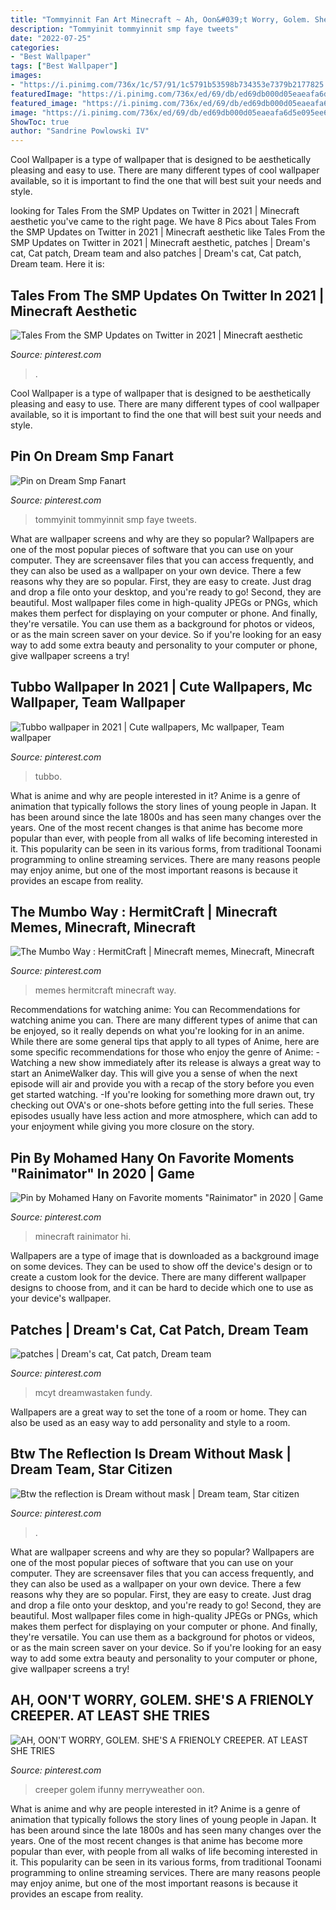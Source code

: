 ```yaml
---
title: "Tommyinnit Fan Art Minecraft ~ Ah, Oon&#039;t Worry, Golem. She&#039;s A Frienoly Creeper. At Least She Tries"
description: "Tommyinit tommyinnit smp faye tweets"
date: "2022-07-25"
categories:
- "Best Wallpaper"
tags: ["Best Wallpaper"]
images:
- "https://i.pinimg.com/736x/1c/57/91/1c5791b53598b734353e7379b2177825.jpg"
featuredImage: "https://i.pinimg.com/736x/ed/69/db/ed69db000d05eaeafa6d5e095ee604e7.jpg"
featured_image: "https://i.pinimg.com/736x/ed/69/db/ed69db000d05eaeafa6d5e095ee604e7.jpg"
image: "https://i.pinimg.com/736x/ed/69/db/ed69db000d05eaeafa6d5e095ee604e7.jpg"
ShowToc: true
author: "Sandrine Powlowski IV"
---
```



Cool Wallpaper is a type of wallpaper that is designed to be aesthetically pleasing and easy to use. There are many different types of cool wallpaper available, so it is important to find the one that will best suit your needs and style.

	

		
looking for Tales From the SMP Updates on Twitter in 2021 | Minecraft aesthetic you've came to the right page. We have 8 Pics about Tales From the SMP Updates on Twitter in 2021 | Minecraft aesthetic like Tales From the SMP Updates on Twitter in 2021 | Minecraft aesthetic, patches | Dream&#039;s cat, Cat patch, Dream team and also patches | Dream&#039;s cat, Cat patch, Dream team. Here it is:
		
    
## Tales From The SMP Updates On Twitter In 2021 | Minecraft Aesthetic

<img loading=lazy src="https://i.pinimg.com/736x/c6/11/3c/c6113c6a174cdb4995424a78f1ebd21c.jpg" onerror="this.onerror=null;this.src='https://tse3.mm.bing.net/th?id=OIP.eEgtRctlB-Sz8wIImpirCQHaEI&amp;pid=15.1';" alt="Tales From the SMP Updates on Twitter in 2021 | Minecraft aesthetic">

_Source: pinterest.com_

>. 

	

Cool Wallpaper is a type of wallpaper that is designed to be aesthetically pleasing and easy to use. There are many different types of cool wallpaper available, so it is important to find the one that will best suit your needs and style.

    
## Pin On Dream Smp Fanart

<img loading=lazy src="https://i.pinimg.com/736x/1c/57/91/1c5791b53598b734353e7379b2177825.jpg" onerror="this.onerror=null;this.src='https://tse3.mm.bing.net/th?id=OIP.u2Led4oxrv39rAOQ9mrsxAHaJ3&amp;pid=15.1';" alt="Pin on Dream Smp Fanart">

_Source: pinterest.com_

>tommyinit tommyinnit smp faye tweets. 

	

What are wallpaper screens and why are they so popular?
Wallpapers are one of the most popular pieces of software that you can use on your computer. They are screensaver files that you can access frequently, and they can also be used as a wallpaper on your own device. There a few reasons why they are so popular. First, they are easy to create. Just drag and drop a file onto your desktop, and you're ready to go! Second, they are beautiful. Most wallpaper files come in high-quality JPEGs or PNGs, which makes them perfect for displaying on your computer or phone. And finally, they're versatile. You can use them as a background for photos or videos, or as the main screen saver on your device. So if you're looking for an easy way to add some extra beauty and personality to your computer or phone, give wallpaper screens a try!

    
## Tubbo Wallpaper In 2021 | Cute Wallpapers, Mc Wallpaper, Team Wallpaper

<img loading=lazy src="https://i.pinimg.com/736x/b8/9e/d5/b89ed5e19f61d2b4c30f13b3c013364e.jpg" onerror="this.onerror=null;this.src='https://tse2.mm.bing.net/th?id=OIP.iY9AmjCopw6Lpnq0e_awPwHaNK&amp;pid=15.1';" alt="Tubbo wallpaper in 2021 | Cute wallpapers, Mc wallpaper, Team wallpaper">

_Source: pinterest.com_

>tubbo. 

	

What is anime and why are people interested in it?
Anime is a genre of animation that typically follows the story lines of young people in Japan. It has been around since the late 1800s and has seen many changes over the years. One of the most recent changes is that anime has become more popular than ever, with people from all walks of life becoming interested in it. This popularity can be seen in its various forms, from traditional Toonami programming to online streaming services. There are many reasons people may enjoy anime, but one of the most important reasons is because it provides an escape from reality.

    
## The Mumbo Way : HermitCraft | Minecraft Memes, Minecraft, Minecraft

<img loading=lazy src="https://i.pinimg.com/736x/ed/69/db/ed69db000d05eaeafa6d5e095ee604e7.jpg" onerror="this.onerror=null;this.src='https://tse2.mm.bing.net/th?id=OIP.D5xam7q9mvixUViUhBde_QHaKr&amp;pid=15.1';" alt="The Mumbo Way : HermitCraft | Minecraft memes, Minecraft, Minecraft">

_Source: pinterest.com_

>memes hermitcraft minecraft way. 

	

Recommendations for watching anime: You can
Recommendations for watching anime you can. There are many different types of anime that can be enjoyed, so it really depends on what you're looking for in an anime. While there are some general tips that apply to all types of Anime, here are some specific recommendations for those who enjoy the genre of Anime: 
-Watching a new show immediately after its release is always a great way to start an AnimeWalker day. This will give you a sense of when the next episode will air and provide you with a recap of the story before you even get started watching. 
-If you're looking for something more drawn out, try checking out OVA's or one-shots before getting into the full series. These episodes usually have less action and more atmosphere, which can add to your enjoyment while giving you more closure on the story.

    
## Pin By Mohamed Hany On Favorite Moments &quot;Rainimator&quot; In 2020 | Game

<img loading=lazy src="https://i.pinimg.com/736x/9c/90/f0/9c90f067e20b0cb1201402f3c0c26bba.jpg" onerror="this.onerror=null;this.src='https://tse4.mm.bing.net/th?id=OIP.kuzdl5Pz4jyj_ROZnBOf_gHaK4&amp;pid=15.1';" alt="Pin by Mohamed Hany on Favorite moments &quot;Rainimator&quot; in 2020 | Game">

_Source: pinterest.com_

>minecraft rainimator hi. 

	

Wallpapers are a type of image that is downloaded as a background image on some devices. They can be used to show off the device's design or to create a custom look for the device. There are many different wallpaper designs to choose from, and it can be hard to decide which one to use as your device's wallpaper.

    
## Patches | Dream&#039;s Cat, Cat Patch, Dream Team

<img loading=lazy src="https://i.pinimg.com/736x/0a/b5/28/0ab528ac3aa9bf4a26429707cf7000c8.jpg" onerror="this.onerror=null;this.src='https://tse1.mm.bing.net/th?id=OIP.5syyu-MpwHnFrsNY9JR0eAHaJ3&amp;pid=15.1';" alt="patches | Dream&#039;s cat, Cat patch, Dream team">

_Source: pinterest.com_

>mcyt dreamwastaken fundy. 

	

Wallpapers are a great way to set the tone of a room or home. They can also be used as an easy way to add personality and style to a room.

    
## Btw The Reflection Is Dream Without Mask | Dream Team, Star Citizen

<img loading=lazy src="https://i.pinimg.com/736x/06/7f/30/067f309bd384b13df4f3bbc8162f3512.jpg" onerror="this.onerror=null;this.src='https://tse2.mm.bing.net/th?id=OIP.tIZtHNQr8jvhMIKC3FzS9wHaNK&amp;pid=15.1';" alt="Btw the reflection is Dream without mask | Dream team, Star citizen">

_Source: pinterest.com_

>. 

	

What are wallpaper screens and why are they so popular?
Wallpapers are one of the most popular pieces of software that you can use on your computer. They are screensaver files that you can access frequently, and they can also be used as a wallpaper on your own device. There a few reasons why they are so popular. First, they are easy to create. Just drag and drop a file onto your desktop, and you're ready to go! Second, they are beautiful. Most wallpaper files come in high-quality JPEGs or PNGs, which makes them perfect for displaying on your computer or phone. And finally, they're versatile. You can use them as a background for photos or videos, or as the main screen saver on your device. So if you're looking for an easy way to add some extra beauty and personality to your computer or phone, give wallpaper screens a try!

    
## AH, OON&#039;T WORRY, GOLEM. SHE&#039;S A FRIENOLY CREEPER. AT LEAST SHE TRIES

<img loading=lazy src="https://i.pinimg.com/736x/8f/62/e6/8f62e672a3a0fb35b8086fe071a503b5.jpg" onerror="this.onerror=null;this.src='https://tse4.mm.bing.net/th?id=OIP.LZZrBUGV02oJo3nyXgbjZQHaN2&amp;pid=15.1';" alt="AH, OON&#039;T WORRY, GOLEM. SHE&#039;S A FRIENOLY CREEPER. AT LEAST SHE TRIES">

_Source: pinterest.com_

>creeper golem ifunny merryweather oon. 

	

What is anime and why are people interested in it?
Anime is a genre of animation that typically follows the story lines of young people in Japan. It has been around since the late 1800s and has seen many changes over the years. One of the most recent changes is that anime has become more popular than ever, with people from all walks of life becoming interested in it. This popularity can be seen in its various forms, from traditional Toonami programming to online streaming services. There are many reasons people may enjoy anime, but one of the most important reasons is because it provides an escape from reality.

